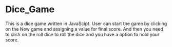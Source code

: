 # Dice_Game
This is a dice game written in JavaScipt. User can start the game by clicking on the New game and assigning a value for final score. And then you need to click on the roll dice to roll the dice and you have a option to hold your score.
